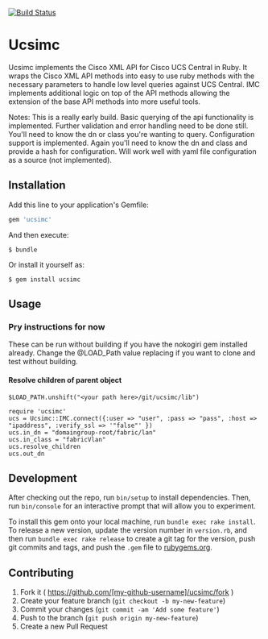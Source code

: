 [![Build Status](https://travis-ci.org/existsec/ucsimc.svg?branch=master)](https://travis-ci.org/existsec/ucsimc)
# Ucsimc
Ucsimc implements the Cisco XML API for Cisco UCS Central in Ruby. It wraps the Cisco XML
API methods into easy to use ruby methods with the necessary parameters to handle
low level queries against UCS Central. IMC implements additional logic on top of
the API methods allowing the extension of the base API methods into more useful
tools.

Notes: This is a really early build. Basic querying of the api functionality
is implemented. Further validation and error handling need to be done still.
You'll need to know the dn or class you're wanting to query. Configuration support
is implemented. Again you'll need to know the dn and class and provide a hash for configuration.
Will work well with yaml file configuration as a source (not implemented).

## Installation

Add this line to your application's Gemfile:

```ruby
gem 'ucsimc'
```

And then execute:

    $ bundle

Or install it yourself as:

    $ gem install ucsimc

## Usage


### Pry instructions for now
These can be run without building if you have the nokogiri gem installed already. 
Change the @LOAD_Path value replacing <your path here> if you want to clone and test
without building.

#### Resolve children of parent object
```
$LOAD_PATH.unshift("<your path here>/git/ucsimc/lib")

require 'ucsimc'
ucs = Ucsimc::IMC.connect({:user => "user", :pass => "pass", :host => "ipaddress", :verify_ssl => '"false"' })
ucs.in_dn = "domaingroup-root/fabric/lan"
ucs.in_class = "fabricVlan"
ucs.resolve_children
ucs.out_dn
```


## Development

After checking out the repo, run `bin/setup` to install dependencies. Then, run `bin/console` for an interactive prompt that will allow you to experiment.

To install this gem onto your local machine, run `bundle exec rake install`. To release a new version, update the version number in `version.rb`, and then run `bundle exec rake release` to create a git tag for the version, push git commits and tags, and push the `.gem` file to [rubygems.org](https://rubygems.org).

## Contributing

1. Fork it ( https://github.com/[my-github-username]/ucsimc/fork )
2. Create your feature branch (`git checkout -b my-new-feature`)
3. Commit your changes (`git commit -am 'Add some feature'`)
4. Push to the branch (`git push origin my-new-feature`)
5. Create a new Pull Request
